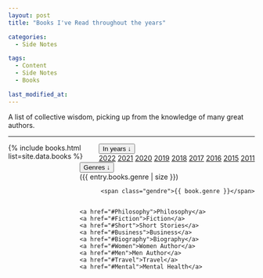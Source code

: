 ```yaml
---
layout: post
title: "Books I've Read throughout the years"

categories:
  - Side Notes

tags:
  - Content
  - Side Notes
  - Books

last_modified_at: 
---
```



<p class="message">
  <span class="padded-dropcap">A</span> list of collective wisdom, picking up from the knowledge of many great authors.
</p>

---

<div class="dropdown" style="float:right;">
  <button class="dropbtn">In years &#x2193;</button>
  <div class="dropdown-content">
    <a href="#2022">2022</a>
    <a href="#2021">2021</a>
    <a href="#2020">2020</a>
    <a href="#2019">2019</a>
    <a href="#2018">2018</a>
    <a href="#2017">2017</a>
    <a href="#2016">2016</a>
    <a href="#2015">2015</a>
    <a href="#2011">2011</a>
  </div>
</div>

<div class="dropdown" style="float:right;">
  <button class="dropbtn">Genres &#x2193;</button>
  <div class="dropdown-content">
    <div class="number">({{ entry.books.genre | size }})</div>
          
          <span class="gendre">{{ book.genre }}</span>
    
    
    <a href="#Philosophy">Philosophy</a>
    <a href="#Fiction">Fiction</a>
    <a href="#Short">Short Stories</a>
    <a href="#Business">Business</a>
    <a href="#Biography">Biography</a>
    <a href="#Women">Women Author</a>
    <a href="#Men">Men Author</a>
    <a href="#Travel">Travel</a>
    <a href="#Mental">Mental Health</a>
  </div>
</div>

{% include books.html list=site.data.books %}


